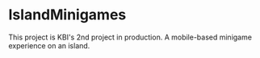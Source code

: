 # IslandMinigames
This project is KBI's 2nd project in production. A mobile-based minigame experience on an island. 
